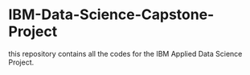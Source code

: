 # IBM-Data-Science-Capstone-Project
this repository contains all the codes for the IBM Applied Data Science Project.
